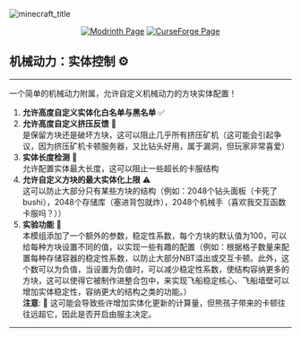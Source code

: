 
![minecraft_title](https://github.com/user-attachments/assets/15b13cc0-ca25-46e1-b8db-f9cd584b8a07)




<p align="center">
<a href="https://modrinth.com/mod/create-entity-control"><img src="https://cdn.jsdelivr.net/npm/@intergrav/devins-badges@3.2.0/assets/cozy/available/modrinth_vector.svg" alt="Modrinth Page"></a>
<a href="https://www.curseforge.com/minecraft/mc-mods/create-entitycontroller"><img src="https://cdn.jsdelivr.net/npm/@intergrav/devins-badges@3.2.0/assets/cozy/available/curseforge_vector.svg" alt="CurseForge Page"></a>
</p>



## 机械动力：实体控制 ⚙️

---


一个简单的机械动力附属，允许自定义机械动力的方块实体配置！

1. **允许高度自定义实体化白名单与黑名单** ✅
2. **允许高度自定义挤压反馈** 🔄  
   是保留方块还是破坏方块，这可以阻止几乎所有挤压矿机（这可能会引起争议，因为挤压矿机卡顿服务器，又比钻头好用，属于漏洞，但玩家非常喜爱）
3. **实体长度检测** 📏  
   允许配置实体最大长度，这可以阻止一些超长的卡服结构
4. **允许自定义方块的最大实体化上限** ⚠️  
   这可以防止大部分只有某些方块的结构（例如：2048个钻头面板（卡死了bushi），2048个存储库（塞进背包就炸），2048个机械手（喜欢我交互函数卡服吗？））
5. **实验功能** 🔬  
   本模组添加了一个额外的参数，稳定性系数，每个方块的默认值为100，可以给每种方块设置不同的值，以实现一些有趣的配置（例如：根据格子数量来配置每种存储容器的稳定性系数，以防止大部分NBT溢出或交互卡顿。此外，这个数可以为负值，当设置为负值时，可以减少稳定性系数，使结构容纳更多的方块，这可以使得它被制作进整合包中，来实现飞船稳定核心、飞船墙壁可以增加实体稳定性，容纳更大的结构之类的功能。）  
   **注意**: 🛑 这可能会导致些许增加实体化更新的计算量，但熊孩子带来的卡顿往往远超它，因此是否开启由服主决定。

---


